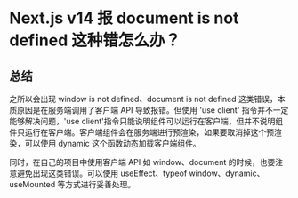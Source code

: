 # Next.js v14 报 document is not defined 这种错怎么办？


## 总结
之所以会出现 window is not defined、document is not defined 这类错误，本质原因是在服务端调用了客户端 API 导致报错。但使用 'use client' 指令并不一定能够解决问题，'use client'指令只能说明组件可以运行在客户端，但并不说明组件只运行在客户端。客户端组件会在服务端进行预渲染，如果要取消掉这个预渲染，可以使用 dynamic 这个函数动态加载客户端组件。

同时，在自己的项目中使用客户端 API 如 window、document 的时候，也要注意避免出现这类错误。可以使用 useEffect、typeof window、dynamic、useMounted 等方式进行妥善处理。
